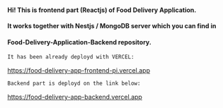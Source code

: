 #### Hi! This is frontend part (Reactjs) of Food Delivery Application.

#### It works together with Nestjs / MongoDB server which you can find in 

#### Food-Delivery-Application-Backend repository.

```bash
It has been already deployd with VERCEL:
```
https://food-delivery-app-frontend-pi.vercel.app
```bash
Backend part is deployd on the link below:  
```
https://food-delivery-app-backend.vercel.app
